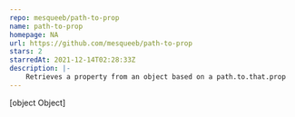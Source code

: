 ```yaml
---
repo: mesqueeb/path-to-prop
name: path-to-prop
homepage: NA
url: https://github.com/mesqueeb/path-to-prop
stars: 2
starredAt: 2021-12-14T02:28:33Z
description: |-
    Retrieves a property from an object based on a path.to.that.prop
---
```


[object Object]
